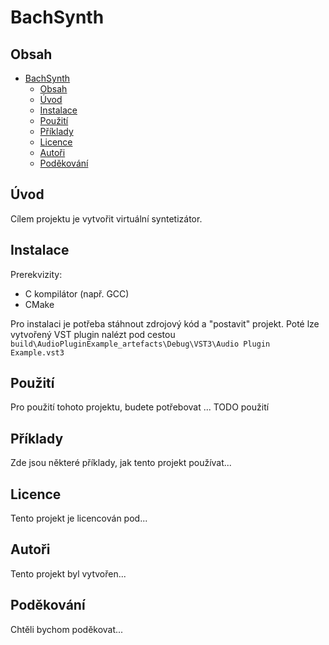 # BachSynth

## Obsah

- [BachSynth](#bachsynth)
  - [Obsah](#obsah)
  - [Úvod](#úvod)
  - [Instalace](#instalace)
  - [Použití](#použití)
  - [Příklady](#příklady)
  - [Licence](#licence)
  - [Autoři](#autoři)
  - [Poděkování](#poděkování)

## Úvod

Cílem projektu je vytvořit virtuální syntetizátor.

## Instalace

Prerekvizity:

- C kompilátor (např. GCC)
- CMake

Pro instalaci je potřeba stáhnout zdrojový kód a "postavit" projekt. Poté lze vytvořený VST plugin nalézt pod cestou `build\AudioPluginExample_artefacts\Debug\VST3\Audio Plugin Example.vst3`

## Použití

Pro použití tohoto projektu, budete potřebovat ...
TODO použití

## Příklady

Zde jsou některé příklady, jak tento projekt používat...

## Licence

Tento projekt je licencován pod...

## Autoři

Tento projekt byl vytvořen...

## Poděkování

Chtěli bychom poděkovat...